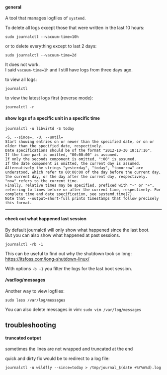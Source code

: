 #### general

A tool that manages logfiles of `systemd`.

To delete all logs except those that were written in the last 10 hours:
```
sudo journalctl --vacuum-time=10h
```
or to delete everything except to last 2 days:
```
sudo journalctl --vacuum-time=2d
```

It does not work.\
I said `vacuum-time=1h` and I still have logs from three days ago.


to view all logs:
```
journalctl
```

to view the latest logs first (reverse mode):
```
journalctl -r
```

#### show logs of a specific unit in a specific time

```
journalctl -u libvirtd -S today
```

```
-S, --since=, -U, --until=
Start showing entries on or newer than the specified date, or on or older than the specified date, respectively.
Date specifications should be of the format "2012-10-30 18:17:16".
If the time part is omitted, "00:00:00" is assumed.
If only the seconds component is omitted, ":00" is assumed.
If the date component is omitted, the current day is assumed.
Alternatively the strings "yesterday", "today", "tomorrow" are understood, which refer to 00:00:00 of the day before the current day, the current day, or the day after the current day, respectively.  "now" refers to the current time.
Finally, relative times may be specified, prefixed with "-" or "+", referring to times before or after the current time, respectively. For complete time and date specification, see systemd.time(7).
Note that --output=short-full prints timestamps that follow precisely this format.
```

***
#### check out what happened last session

By default journalctl will only show what happened since the last boot.\
But you can also show what happened at past sessions.

```
journalctl -rb -1
```

This can be useful to find out why the shutdown took so long:\
https://itsfoss.com/long-shutdown-linux/

With options `-b -1` you filter the logs for the last boot session. 

#### /var/log/messages
Another way to view logfiles:
```
sudo less /var/log/messages
```
You can also delete messages in vim: `sudo vim /var/log/messages`

## troubleshooting

#### truncated output

sometimes the lines are not wrapped and truncated at the end

quick and dirty fix would be to redirect to a log file:
```
journalctl -u wildfly --since=today > /tmp/journal_$(date +%Y%m%d).log
```
